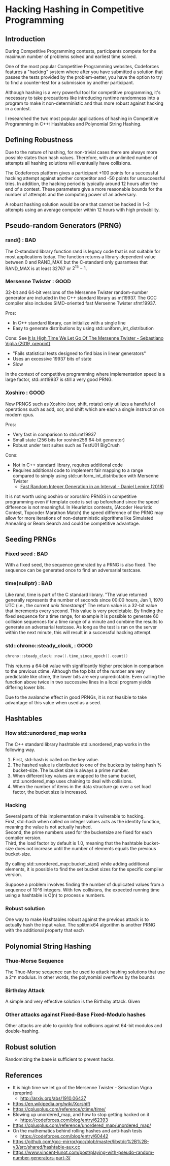 # Hacking Hashing in Competitive Programming

## Introduction

During Competitive Programming contests, participants compete for
the maximum number of problems solved and earliest time solved.

One of the most popular Competitive Programming websites,
Codeforces features a "hacking" system where after you have
submitted a solution that passes the tests provided by the
problem-setter, you have the option to try to find a counter-test
for a submission by another participant.

Although hashing is a very powerful tool for competitive
programming, it's necessary to take precautions like introducing runtime
randomness into a program to make it non-deterministic and thus
more robust against hacking in a contest.

I researched the two most popular applications of hashing in
Competitive Programming in C++: Hashtables and Polynomial String Hashing.

## Defining Robustness

Due to the nature of hashing, for non-trivial cases there are always
more possible states than hash values. Therefore, with an unlimited number of
attempts all hashing solutions will eventually have collisions.

The Codeforces platform gives a participant +100 points for a
successful hacking attempt against another competitor and -50 points for
unsuccessful tries. In addition, the hacking period is typically around 12
hours after the end of a contest. These parameters give a more reasonable
bounds for the number of attempts and the computing power of an adversary.

A robust hashing solution would be one that cannot be hacked in 1~2 attempts
using an average computer within 12 hours with high probability.

## Pseudo-random Generators (PRNG)

### rand() : BAD

The C-standard library function rand is legacy code that is not
suitable for most applications today. The function returns a
library-dependent value between 0 and RAND_MAX but the C-standard
only guarantees that RAND_MAX is at least 32767 or $2^{15} - 1$.

### Mersenne Twister : GOOD

32-bit and 64-bit versions of the Mersenne Twister random-number
generator are included in the C++ standard library as mt19937.
The GCC compiler also includes SIMD-oriented fast Mersenne Twister
sfmt19937.

Pros:
- In C++ standard library, can initialize with a single line
- Easy to generate distributions by using std::uniform_int_distribution

Cons:
See [It Is High Time We Let Go Of The Mersenne Twister - Sebastiano Viglia (2019, preprint)](http://arxiv.org/abs/1910.06437)
- "Fails statistical tests designed to find bias in linear generators"
- Uses an excessive 19937 bits of state
- Slow

In the context of competitive programming where implementation speed is 
a large factor, std::mt19937 is still a very good PRNG.

### Xoshiro : GOOD

New PRNGS such as Xoshiro (xor, shift, rotate) only
utilizes a handful of operations such as add, xor, and shift which
are each a single instruction on modern cpus.

Pros:
- Very fast in comparison to std::mt19937
- Small state (256 bits for xoshiro256 64-bit generator)
- Robust under test suites such as TestU01 BigCrush

Cons:
- Not in C++ standard library, requires additional code
- Requires additional code to implement fair mapping to a range compared
to simply using std::uniform_int_distribution with Mersenne Twister
  - [Fast Random Integer Generation in an Interval - Daniel Lemire (2018)](https://arxiv.org/abs/1805.10941)

It is not worth using xoshiro or xoroshiro PRNGS in competitive programming
even if template code is set up beforehand since the speed difference
is not meaningful. In Heuristics contests,
(Atcoder Heuristic Contest, Topcoder Marathon Match) the speed difference of
the PRNG may allow for more iterations of non-deterministic algorithms like
Simulated Annealing or Beam Search and could be competitive advantage.

## Seeding PRNGs

### Fixed seed : BAD
With a fixed seed, the sequence generated by a PRNG is also fixed.
The sequence can be generated once to find an adversarial testcase.

### time(nullptr) : BAD
Like rand, time is part of the C standard library.
"The value returned generally represents the number of seconds since
00:00 hours, Jan 1, 1970 UTC (i.e., the current _unix timestamp_)"
The return value is a 32-bit value that increments every second.
This value is very predictable. By finding the fixed sequence for a
time range, for example it is possible to generate 60 collision sequences
for a time range of a minute and combine the results to generate an
adversarial testcase. As long as the test is ran on the server within 
the next minute, this will result in a successful hacking attempt.

### std::chrono::steady_clock,  : GOOD
```c++
chrono::steady_clock::now().time_since_epoch().count()
```
This returns a 64-bit value with significantly higher precision 
in comparison to the previous ctime.
Although the top bits of the number are very predictable like ctime,
the lower bits are very unpredictable.
Even calling the function above twice in two successive lines in a local
program yields differing lower bits.

Due to the avalanche effect in good PRNGs, it is not feasible to take
advantage of this value when used as a seed.

## Hashtables
### How std::unordered_map works
The C++ standard library hashtable std::unordered_map works in the following
way. 
1. First, std::hash is called on the key value. 
2. The hashed value is distributed to one of the buckets by taking 
hash % bucket-size. The bucket size is always a prime number.
3. When different key values are mapped to the same bucket, std::unordered_map
uses chaining to deal with collisions.
4. When the number of items in the data structure go over a set load factor,
the bucket size is increased.

### Hacking
Several parts of this implementation make it vulnerable to hacking.  
First, std::hash when called on integer values acts as the identity function,
meaning the value is not actually hashed.  
Second, the prime numbers used for the bucketsize are fixed for each compiler
version.  
Third, the load factor by default is 1.0, meaning that the hashtable
bucket-size does not increase until the number of elements equals the 
previous bucket-size.

By calling std::unordered_map::bucket_size() while adding additional 
elements, it is possible to find the set bucket sizes for the 
specific compiler version.

Suppose a problem involves finding the number of duplicated values 
from a sequence of 10^6 integers. With few collisions, the expected running
time using a hashtable is O(n) to process `n` numbers.


### Robust solution
One way to make Hashtables robust against the previous attack is to actually
hash the input value. The splitmix64 algorithm is another PRNG with
the additional property that each


## Polynomial String Hashing

### Thue-Morse Sequence
The Thue-Morse sequence can be used to attack hashing solutions that
use a 2^n modulus. In other words, the polynomial overflows by the
bounds 

### Birthday Attack
A simple and very effective solution is the Birthday attack.
Given 

### Other attacks against Fixed-Base Fixed-Modulo hashes
Other attacks are able to quickly find collisions against 64-bit modulos
and double-hashing.

## Robust solution
Randomizing the base is sufficient to prevent hacks.


## References
- It is high time we let go of the Mersenne Twister - Sebastian Vigna (preprint)
  - http://arxiv.org/abs/1910.06437
- https://en.wikipedia.org/wiki/Xorshift
- https://cplusplus.com/reference/ctime/time/
- Blowing up unordered_map, and how to stop getting hacked on it
	- https://codeforces.com/blog/entry/62393
- https://cplusplus.com/reference/unordered_map/unordered_map/
- On the mathematics behind rolling hashes and anti-hash tests
	- https://codeforces.com/blog/entry/60442
- https://github.com/gcc-mirror/gcc/blob/master/libstdc%2B%2B-v3/src/shared/hashtable-aux.cc
- https://www.vincent-lunot.com/post/playing-with-pseudo-random-number-generators-part-3/
